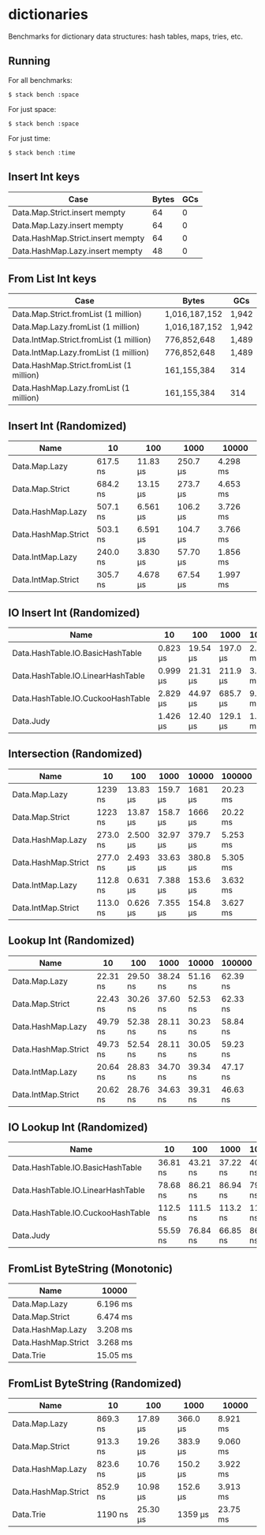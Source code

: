 # dictionaries

Benchmarks for dictionary data structures: hash tables, maps, tries, etc.

## Running

For all benchmarks:

    $ stack bench :space

For just space:

    $ stack bench :space

For just time:

    $ stack bench :time

## Insert Int keys


|Case|                                              Bytes|    GCs|
|---|---|---|
|Data.Map.Strict.insert mempty                        |64      |0  |
|Data.Map.Lazy.insert mempty                          |64      |0  |
|Data.HashMap.Strict.insert mempty                    |64      |0  |
|Data.HashMap.Lazy.insert mempty                      |48      |0  |


## From List Int keys


|Case|                                              Bytes|    GCs|
|---|---|---|
|Data.Map.Strict.fromList     (1 million)|  1,016,187,152  |1,942  |
|Data.Map.Lazy.fromList       (1 million)|  1,016,187,152  |1,942  |
|Data.IntMap.Strict.fromList  (1 million)|    776,852,648  |1,489  |
|Data.IntMap.Lazy.fromList    (1 million)|    776,852,648  |1,489  |
|Data.HashMap.Strict.fromList (1 million)|    161,155,384    |314  |
|Data.HashMap.Lazy.fromList   (1 million)|    161,155,384    |314  |


<!-- RESULTS -->

## Insert Int (Randomized)

|Name|10|100|1000|10000|
|---|---|---|---|---|
|Data.Map.Lazy|617.5 ns|11.83 μs|250.7 μs|4.298 ms|
|Data.Map.Strict|684.2 ns|13.15 μs|273.7 μs|4.653 ms|
|Data.HashMap.Lazy|507.1 ns|6.561 μs|106.2 μs|3.726 ms|
|Data.HashMap.Strict|503.1 ns|6.591 μs|104.7 μs|3.766 ms|
|Data.IntMap.Lazy|240.0 ns|3.830 μs|57.70 μs|1.856 ms|
|Data.IntMap.Strict|305.7 ns|4.678 μs|67.54 μs|1.997 ms|

## IO Insert Int (Randomized)

|Name|10|100|1000|10000|100000|1000000|
|---|---|---|---|---|---|---|
|Data.HashTable.IO.BasicHashTable|0.823 μs|19.54 μs|197.0 μs|2.411 ms|30.70 ms|360.1 ms|
|Data.HashTable.IO.LinearHashTable|0.999 μs|21.31 μs|211.9 μs|3.440 ms|63.49 ms|1416 ms|
|Data.HashTable.IO.CuckooHashTable|2.829 μs|44.97 μs|685.7 μs|9.773 ms|146.7 ms|1649 ms|
|Data.Judy|1.426 μs|12.40 μs|129.1 μs|1.153 ms|11.63 ms|124.6 ms|

## Intersection (Randomized)

|Name|10|100|1000|10000|100000|1000000|
|---|---|---|---|---|---|---|
|Data.Map.Lazy|1239 ns|13.83 μs|159.7 μs|1681 μs|20.23 ms|203.1 ms|
|Data.Map.Strict|1223 ns|13.87 μs|158.7 μs|1666 μs|20.22 ms|202.1 ms|
|Data.HashMap.Lazy|273.0 ns|2.500 μs|32.97 μs|379.7 μs|5.253 ms|53.77 ms|
|Data.HashMap.Strict|277.0 ns|2.493 μs|33.63 μs|380.8 μs|5.305 ms|53.61 ms|
|Data.IntMap.Lazy|112.8 ns|0.631 μs|7.388 μs|153.6 μs|3.632 ms|34.23 ms|
|Data.IntMap.Strict|113.0 ns|0.626 μs|7.355 μs|154.8 μs|3.627 ms|33.05 ms|

## Lookup Int (Randomized)

|Name|10|100|1000|10000|100000|1000000|
|---|---|---|---|---|---|---|
|Data.Map.Lazy|22.31 ns|29.50 ns|38.24 ns|51.16 ns|62.39 ns|63.60 ns|
|Data.Map.Strict|22.43 ns|30.26 ns|37.60 ns|52.53 ns|62.33 ns|63.48 ns|
|Data.HashMap.Lazy|49.79 ns|52.38 ns|28.11 ns|30.23 ns|58.84 ns|77.18 ns|
|Data.HashMap.Strict|49.73 ns|52.54 ns|28.11 ns|30.05 ns|59.23 ns|76.42 ns|
|Data.IntMap.Lazy|20.64 ns|28.83 ns|34.70 ns|39.34 ns|47.17 ns|62.30 ns|
|Data.IntMap.Strict|20.62 ns|28.76 ns|34.63 ns|39.31 ns|46.63 ns|67.19 ns|

## IO Lookup Int (Randomized)

|Name|10|100|1000|10000|100000|1000000|
|---|---|---|---|---|---|---|
|Data.HashTable.IO.BasicHashTable|36.81 ns|43.21 ns|37.22 ns|40.08 ns|36.60 ns|37.16 ns|
|Data.HashTable.IO.LinearHashTable|78.68 ns|86.21 ns|86.94 ns|79.55 ns|82.85 ns|292.8 ns|
|Data.HashTable.IO.CuckooHashTable|112.5 ns|111.5 ns|113.2 ns|111.7 ns|112.0 ns|110.8 ns|
|Data.Judy|55.59 ns|76.84 ns|66.85 ns|86.96 ns|57.18 ns|87.61 ns|

## FromList ByteString (Monotonic)

|Name|10000|
|---|---|
|Data.Map.Lazy|6.196 ms|
|Data.Map.Strict|6.474 ms|
|Data.HashMap.Lazy|3.208 ms|
|Data.HashMap.Strict|3.268 ms|
|Data.Trie|15.05 ms|

## FromList ByteString (Randomized)

|Name|10|100|1000|10000|
|---|---|---|---|---|
|Data.Map.Lazy|869.3 ns|17.89 μs|366.0 μs|8.921 ms|
|Data.Map.Strict|913.3 ns|19.26 μs|383.9 μs|9.060 ms|
|Data.HashMap.Lazy|823.6 ns|10.76 μs|150.2 μs|3.922 ms|
|Data.HashMap.Strict|852.9 ns|10.98 μs|152.6 μs|3.913 ms|
|Data.Trie|1190 ns|25.30 μs|1359 μs|23.75 ms|

